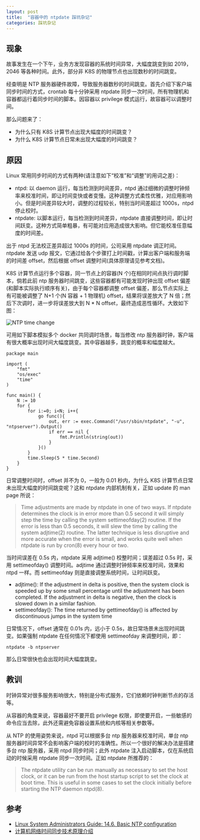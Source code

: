 ```yaml
---
layout: post
title:  "容器中的 ntpdate 踩坑杂记"
categories: 踩坑杂记
---
```


## 现象

故事发生在一个下午，业务方发现容器的系统时间异常，大幅度跳变到如 2019，2046 等各种时间。此外，部分非 K8S 的物理节点也出现数秒的时间跳变。

经查明是 NTP 服务器硬件故障，导致服务器数秒的时间跳变。首先介绍下客户端同步时间的方式，crontab 每十分钟采用 ntpdate 同步一次时间，所有物理机和容器都运行着同步时间的脚本。因容器以 privilege 模式运行，故容器可以调整时间。

那么问题来了：

- 为什么只有 K8S 计算节点出现大幅度的时间跳变？
- 为什么 K8S 计算节点日常未出现大幅度的时间跳变？

## 原因

Linux 常用同步时间的方式有两种(请注意如下“校准”和“调整”的用词之差)：

- ntpd: 以 daemon 运行，每当检测到时间差异，ntpd 通过细微的调整时钟频率来校准时间，即让时间变快或者变慢。这种调整方式柔性优雅，对应用影响小。但是时间差异较大时，调整的过程较长，特别当时间差超过 1000s，ntpd 停止校时。 
- ntpdate: 以脚本运行，每当检测到时间差异，ntpdate 直接调整时间，即让时间跃变。这种方式简单粗暴，有可能对应用造成很大影响。但它能校准任意幅度的时间差。

出于 ntpd 无法校正差异超过 1000s 的时间，公司采用 ntpdate 调正时间。ntpdate 发送 udp 报文，它通过给各个步骤打上时间戳，计算出客户端和服务端的时间差 offset，然后根据 offset 调整时间(具体原理请见参考文档)。

K8S 计算节点运行多个容器，同一节点上的容器(N 个)在相同时间点执行调时脚本，倘若此前 ntp 服务器时间跳变，这些容器都有可能发现时钟出现 offset 偏差(和脚本实际执行顺序有关)，由于每个容器都调整 offset 偏差，那么节点实际上有可能被调整了 N+1 个(N 容器 + 1 物理机) offset，结果将误差放大了 N 倍；然后下次调时，进一步将误差放大到 N * N offset，最终造成恶性循环。大致如下图：

![NTP time change](http://7xp2eu.com1.z0.glb.clouddn.com/ntpdate-time-change.png)

可用如下脚本模拟多个 docker 共同调时场景，每当修改 ntp 服务器时钟，客户端有很大概率出现时间大幅度跳变。其中容器越多，跳变的概率和幅度越大。

~~~ golang
package main

import (
	"fmt"
	"os/exec"
	"time"
)

func main() {
	N := 10
	for {
		for i:=0; i<N; i++{
			go func(){
				out, err := exec.Command("/usr/sbin/ntpdate", "-u", "ntpserver").Output()
				if err == nil {
					fmt.Println(string(out))
				}
			}()
		}
		time.Sleep(5 * time.Second)
	}
}
~~~

日常调整时间时，offset 并不为 0，一般为 0.01 秒内，为什么 K8S 计算节点日常未出现大幅度的时间跳变呢？这和 ntpdate 内部机制有关，正如 update 的 man page 所说：

> Time adjustments are made by ntpdate in one of two ways.  If ntpdate determines the clock is in error more than 0.5 second it will simply step the time by calling the system settimeofday(2) routine.  If the error is less than 0.5 seconds, it will slew the time by calling the system adjtime(2) routine.  The latter technique is less disruptive and more accurate when the error is small, and works quite well when ntpdate is run by cron(8) every hour or two.

当时间误差在 0.5s 内，ntpdate 采用 adjtime() 校整时间；误差超过 0.5s 时，采用 settimeofday() 调整时间。adjtime 通过调整时钟频率来校准时间，效果和 ntpd 一样。而 settimeofday 则是直接调整系统时间，让时间跃变。

- adjtime(): If the adjustment in delta is positive, then the system clock is speeded up by some small percentage until the adjustment has been completed.  If the adjustment in delta is negative, then the clock is slowed down in a similar fashion.
- settimeofday(): The time returned by gettimeofday() is affected by discontinuous jumps in the system time

日常情况下，offset 通常在 0.01s 内，远小于 0.5s，故日常场景未出现时间跳变。如果强制 ntpdate 在任何情况下都使用 settimeofday 来调整时间，即：

```
ntpdate -b ntpserver
```

那么日常很快也会出现时间大幅度跳变。


## 教训

时钟异常对很多服务影响很大，特别是分布式服务，它们依赖时钟判断节点的存活等。

从容器的角度来说，容器最好不要开启 privilege 权限，即使要开启，一些敏感的命令应当去除，此外还需避免容器设置系统和内核等相关参数等。

从 NTP 的使用姿势来说，ntpd 可以根据多台 ntp 服务器来校准时间，单台 ntp 服务器时间异常不会影响客户端的校时的准确性。所以一个很好的解决办法是搭建多台 ntp 服务器，采用 ntpd 同步时间；此外 ntpdate 注入启动脚本，仅在系统启动的时候采用 ntpdate 同步一次时间。正如 ntpdate 所推荐的：

> The ntpdate utility can be run manually as necessary to set the host clock, or it can be run from the host startup script to set the clock at boot time. This is useful in some cases to set the clock initially before starting the NTP daemon ntpd(8).

## 参考

- [Linux System Administrators Guide: 14.6. Basic NTP configuration
](http://www.tldp.org/LDP/sag/html/basic-ntp-config.html)
- [计算机网络时间同步技术原理介绍](https://segmentfault.com/a/1190000005337116)